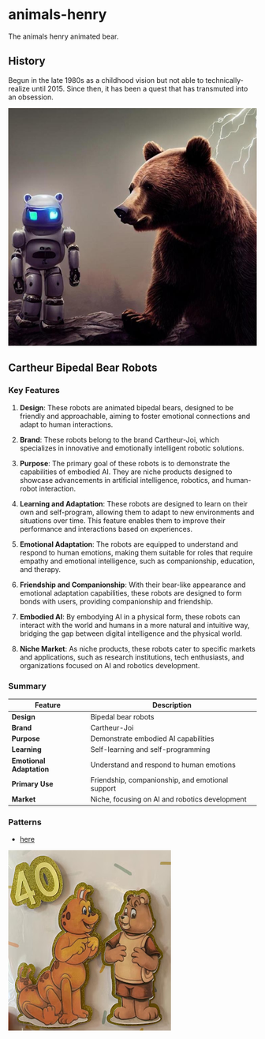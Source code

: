 # animals-henry

The animals henry animated bear.

## History

Begun in the late 1980s as a childhood vision but not able to technically-realize until 2015. Since then, it has been a quest that has transmuted into an obsession.

![joi](/images/cartheur-joi.jpg)

## Cartheur Bipedal Bear Robots

### Key Features

1. **Design**: These robots are animated bipedal bears, designed to be friendly and approachable, aiming to foster emotional connections and adapt to human interactions.

2. **Brand**: These robots belong to the brand Cartheur-Joi, which specializes in innovative and emotionally intelligent robotic solutions.

3. **Purpose**: The primary goal of these robots is to demonstrate the capabilities of embodied AI. They are niche products designed to showcase advancements in artificial intelligence, robotics, and human-robot interaction.

4. **Learning and Adaptation**: These robots are designed to learn on their own and self-program, allowing them to adapt to new environments and situations over time. This feature enables them to improve their performance and interactions based on experiences.

5. **Emotional Adaptation**: The robots are equipped to understand and respond to human emotions, making them suitable for roles that require empathy and emotional intelligence, such as companionship, education, and therapy.

6. **Friendship and Companionship**: With their bear-like appearance and emotional adaptation capabilities, these robots are designed to form bonds with users, providing companionship and friendship.

7. **Embodied AI**: By embodying AI in a physical form, these robots can interact with the world and humans in a more natural and intuitive way, bridging the gap between digital intelligence and the physical world.

8. **Niche Market**: As niche products, these robots cater to specific markets and applications, such as research institutions, tech enthusiasts, and organizations focused on AI and robotics development.

### Summary

| Feature | Description |
| --- | --- |
| **Design** | Bipedal bear robots |
| **Brand** | Cartheur-Joi |
| **Purpose** | Demonstrate embodied AI capabilities |
| **Learning** | Self-learning and self-programming |
| **Emotional Adaptation** | Understand and respond to human emotions |
| **Primary Use** | Friendship, companionship, and emotional support |
| **Market** | Niche, focusing on AI and robotics development |

### Patterns

* [here](https://www.etsy.com/listing/1313601802/uncut-vintage-craft-sewing-pattern)

![group-pin](/images/group-pin.png)
